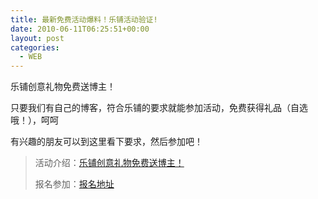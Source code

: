 ```yaml
---
title: 最新免费活动爆料！乐铺活动验证!
date: 2010-06-11T06:25:51+00:00
layout: post
categories:
  - WEB
---
```


乐铺创意礼物免费送博主！

只要我们有自己的博客，符合乐铺的要求就能参加活动，免费获得礼品（自选哦！），呵呵

有兴趣的朋友可以到这里看下要求，然后参加吧！

> 活动介绍：[乐铺创意礼物免费送博主！](http://www.lepu.com/blog/archives/1013.html)
>
> 报名参加：[报名地址](http://www.lepu.com/sv/index.php?sid=3)